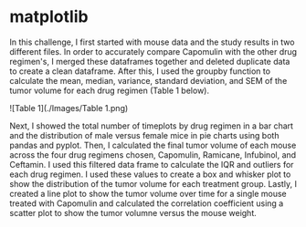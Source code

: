 # matplotlib
In this challenge, I first started with mouse data and the study results in two different files. In order to accurately compare Capomulin with the other drug regimen's, I merged these dataframes together and deleted duplicate data to create a clean dataframe. After this, I used the groupby function to calculate the mean, median, variance, standard deviation, and SEM of the tumor volume for each drug regimen (Table 1 below).

![Table 1](./Images/Table 1.png)

Next, I showed the total number of timeplots by drug regimen in a bar chart and the distribution of male versus female mice in pie charts using both pandas and pyplot. Then, I calculated the final tumor volume of each mouse across the four drug regimens chosen, Capomulin, Ramicane, Infubinol, and Ceftamin. I used this filtered data frame to calculate the IQR and outliers for each drug regimen. I used these values to create a box and whisker plot to show the distribution of the tumor volume for each treatment group. Lastly, I created a line plot to show the tumor volume over time for a single mouse treated with Capomulin and calculated the correlation coefficient using a scatter plot to show the tumor volumne versus the mouse weight.
